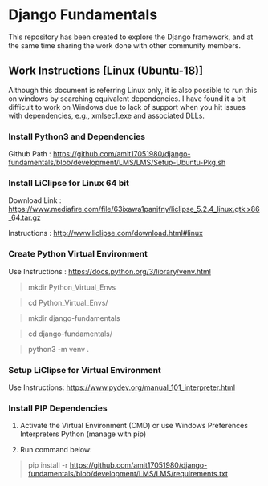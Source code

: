 Django Fundamentals
===================

This repository has been created to explore the Django framework, and at the
same time sharing the work done with other community members.

Work Instructions [Linux (Ubuntu-18)]
-------------------------------------

Although this document is referring Linux only, it is also possible to run this
on windows by searching equivalent dependencies. I have found it a bit difficult
to work on Windows due to lack of support when you hit issues with dependencies,
e.g., xmlsec1.exe and associated DLLs.

### Install Python3 and Dependencies 

Github Path :
<https://github.com/amit17051980/django-fundamentals/blob/development/LMS/LMS/Setup-Ubuntu-Pkg.sh>

### Install LiClipse for Linux 64 bit

Download Link :
<https://www.mediafire.com/file/63ixawa1panjfny/liclipse_5.2.4_linux.gtk.x86_64.tar.gz>

Instructions : <http://www.liclipse.com/download.html#linux>

### Create Python Virtual Environment

Use Instructions : <https://docs.python.org/3/library/venv.html>

>   mkdir Python_Virtual_Envs

>   cd Python_Virtual_Envs/

>   mkdir django-fundamentals

>   cd django-fundamentals/

>   python3 -m venv .

### Setup LiClipse for Virtual Environment

Use Instructions: <https://www.pydev.org/manual_101_interpreter.html>

### Install PIP Dependencies

1.  Activate the Virtual Environment (CMD) or use Windows Preferences
    Interpreters Python (manage with pip)

2.  Run command below:

>   pip install -r <https://github.com/amit17051980/django-fundamentals/blob/development/LMS/LMS/requirements.txt>
